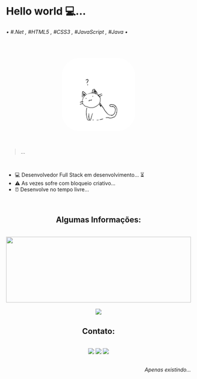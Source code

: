 <h1>Hello world 💻...</h1>

<h6>• #.Net , #HTML5 , #CSS3 , #JavaScript , #Java •</h6>

<br>

<p align="center"><img height="200px" style="border-radius: 48px;" src="https://github.com/BR-Darkness/BR-Darkness/blob/main/Confused-Cat.gif"></p>

<br>

> ...

<br>

- 💻 Desenvolvedor Full Stack em desenvolvimento... ⏳
- ⚠ As vezes sofre com bloqueio criativo...
- ⏰ Desenvolve no tempo livre...

<br>

<h2 align="center">Algumas Informações: </h2>

<br>

<img height="180em" width="100%" src="https://github-readme-stats.vercel.app/api?username=BR-Darkness&show_icons=true&theme=tokyonight&include_all_commits=true&count_private=false&locale=pt-br&border_radius=16px">

<p align="center"><img src="https://github-readme-stats.vercel.app/api/top-langs/?username=BR-Darkness&hide_progress=true&theme=tokyonight&border_radius=16px&locale=pt-br"></p>

<h2 align="center">Contato: </h2>

<br>

  <div align="center">
  <a href="mailto:BRvitorgalindo@gmail.com"><img src="https://img.shields.io/badge/-%C2%A0Gmail-%23282828?style=for-the-badge&logo=gmail&logoColor=red" target="_blank"></a>
  <a href="https://www.linkedin.com/in/vitor-galindo/"><img src="https://img.shields.io/badge/-Linkedin-0077b5?style=for-the-badge&logo=linkedin&logoColor=white" target="_blank"></a>
  <a href="https://github.com/BR-Darkness"><img src="https://img.shields.io/badge/-GitHub-282828?style=for-the-badge&logo=github&logoColor=fdfdfd" target="_blank"></a>
  </div>

<br>

<p align="right"><i>Apenas existindo...</i></p>
